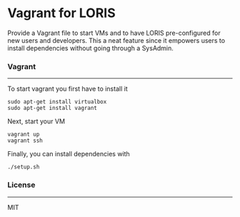 # Vagrant for LORIS

Provide a Vagrant file to start VMs and to have LORIS pre-configured for new users and developers. This a neat feature since it empowers users to install dependencies without going through a SysAdmin. 

### Vagrant
---

To start vagrant you first have to install it

	sudo apt-get install virtualbox
	sudo apt-get install vagrant

Next, start your VM

	vagrant up
	vagrant ssh

Finally, you can install dependencies with

	./setup.sh

### License
---

MIT 

